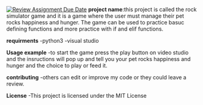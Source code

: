 [![Review Assignment Due Date](https://classroom.github.com/assets/deadline-readme-button-22041afd0340ce965d47ae6ef1cefeee28c7c493a6346c4f15d667ab976d596c.svg)](https://classroom.github.com/a/3zOHVIfr)
**project name**:this project is called the rock simulator game and it is a game where the user must manage their pet rocks happiness and hunger. The game can be used to practice basuc defining functions and more practice with if and elif functions.

**requirments**
-python3
-visual studio

**Usage example**
-to start the game press the play button on video studio and the insructions will pop up and tell you your pet rocks happiness and hunger and the choice to play or feed it.

**contributing**
-others can edit or improve my code or they could leave a review.

**License**
-This project is licensed under the MIT License 
